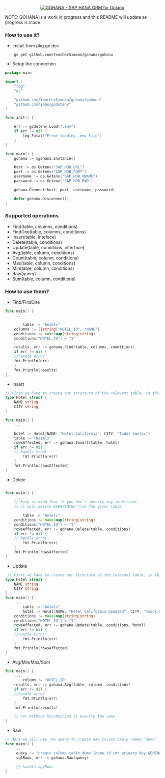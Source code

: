 ﻿<p align="center">
  <a href="https://github.com/YonchevSimeon/gohana">
    <img alt="GOHANA - SAP HANA ORM for Golang" src="https://i.imgur.com/AHkjYJ8.png" />
  </a>
</p>

NOTE: GOHANA is a work in progress and this README will update as progress is made

 
### How to use it?
- Install from pkg.go.dev
```
    go get github.com/YonchevSimeon/gohana/gohana
```

- Setup the connection
```go
package main

import (
	"log"
	"os"

	"github.com/YonchevSimeon/gohana/gohana"
	"github.com/joho/godotenv"
)

func init() {

	err := godotenv.Load(".env")
	if err != nil {
		log.Fatal("Error loading .env file")
	}
}

func main() {
	gohana := &gohana.Instance{}

	host := os.Getenv("SAP_HDB_URL")
	port := os.Getenv("SAP_HDB_PORT")
	username := os.Getenv("SAP_HDB_UNAME")
	password := os.Getenv("SAP_HDB_PWD")

	gohana.Connect(host, port, username, password)

	defer gohana.Disconnect()
}


```
### Supported operations

- Find(table, columns, conditions)
- FindOne(table, columns, conditions)
- Insert(table, inteface)
- Delete(table, conditions)
- Update(table, conditions, interface)
- Avg(table, column, conditions)
- Count(table, column, conditions)
- Max(table, column, conditions)
- Min(table, column, conditions)
- Raw(query)
- Sum(table, column, conditions)

### How to use them?

- Find/FindOne
```go
func main() {
	...

        table := "hotels"
	columns := []string{"HOTEL_ID", "NAME"}
	conditions := make(map[string]string)
	conditions["HOTEL_ID"] = "1"

	results, err := gohana.Find(table, columns, conditions)
	if err != nil {
	//handle error
	fmt.Println(err)
	}
	fmt.Println(results)
}

```
- Insert
```go
// First we have to create our structure of the relevant table, in this case will be "Hotel"
type Hotel struct {
	NAME string
	CITY string
}

func main() {
	...

	hotel := Hotel{NAME: "Hotel California", CITY: "Todos Santos"}
	table := "hotels"
	rowsAffected, err := gohana.Insert(table, hotel)
	if err != nil {
	// handle error
        fmt.Println(err)
	}
	fmt.Println(rowsAffected)
}
```
- Delete
```go

func main() {
	...
    // Keep in mind that if you don't specify any conditions
    // it will delete EVERYTHING from the given table

        table := "hotels"
	conditions := make(map[string]string)
	conditions["HOTEL_ID"] = "1"
	rowsAffected, err := gohana.Delete(table, conditions)
	if err != nil {
	// handle error
        fmt.Println(err)
	}
	fmt.Println(rowsAffected)
}
```
- Update
```go
 // First we have to create our structure of the relevant table, in this case will be "Hotel"
type Hotel struct {
	NAME string
	CITY string
}
func main() {
	...
        table := "hotels"
        hotel := Hotel{NAME: "Hotel California Updated", CITY: "Todos Santos Updated"}
	conditions := make(map[string]string)
	conditions["HOTEL_ID"] = "1"
	rowsAffected, err := gohana.Update(table, conditions, hotel)
	if err != nil {
	//handle error
        fmt.Println(err)
	}
	fmt.Println(rowsAffected)
}
```
- Avg/Min/Max/Sum
```go
func main() {
	...
        column := "HOTEL_ID"
	results, err := gohana.Avg(table, column, conditions)
	if err != nil {
	//handle error
        fmt.Println(err)
	}
	fmt.Println(results)

    // For methods Min/Max/Sum is exactly the same
}
```
- Raw
```go
// Here we will use raw query to create new column table named "demo"
func main() {
	...
     query := "create column table demo (demo_id int primary key GENERATED BY DEFAULT as identity, name nvarchar(255));"
     sqlRows, err := gohana.Raw(query)

	 // handle sqlRows
}
```
